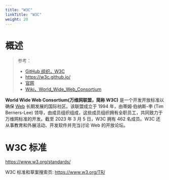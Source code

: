 ```yaml
---
title: "W3C"
linkTitle: "W3C"
weight: 20
---
```


# 概述

> 参考：
>
> - [GitHub 组织，W3C](https://github.com/w3c/)
> - https://w3c.github.io/
> - [官网](https://www.w3.org/)
> - [Wiki，World_Wide_Web_Consortium](https://en.wikipedia.org/wiki/World_Wide_Web_Consortium)

**World Wide Web Consortium(万维网联盟，简称 W3C)** 是一个开发开放标准以确保 [Web](/docs/Web/Web.md) 长期发展的国际社区。该联盟成立于 1994 年，由蒂姆·伯纳斯-李 (Tim Berners-Lee) 领导，由成员组织组成，这些成员组织拥有全职员工，共同致力于万维网标准的开发。截至 2023 年 3 月 5 日，W3C 拥有 462 名成员。W3C 还从事教育和外展活动、开发软件并充当讨论 Web 的开放论坛。

# W3C 标准

https://www.w3.org/standards/

W3C 标准和草案搜索页: https://www.w3.org/TR/
